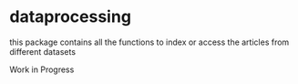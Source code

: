 dataprocessing
==============

this package contains all the functions to index or access the articles from different datasets

Work in Progress
